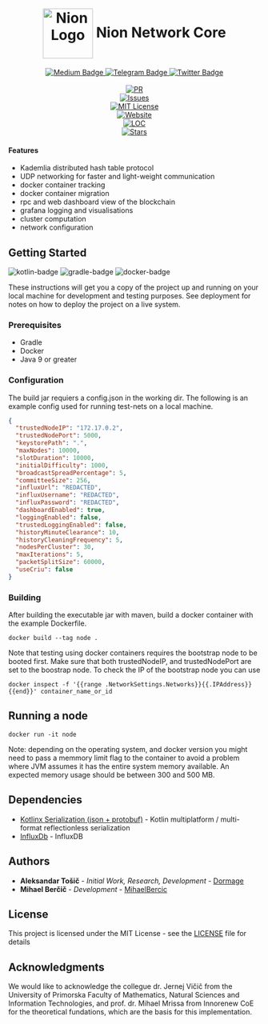 <div align="center">
    <h1>
        <img alt="Nion Logo" src="https://nion.network/logo.png" style="vertical-align: middle" width ="100"> Nion Network Core
    </h1>
    <a href="https://medium.com/@nionnetwork">
        <img alt="Medium Badge" src="https://img.shields.io/badge/Medium-12100E?logo=medium&logoColor=white"/>
    </a>
    <a href="https://t.me/NionNetwork">
        <img alt="Telegram Badge" src="https://img.shields.io/badge/Telegram-2CA5E0?logo=telegram&logoColor=white"/>
    </a>
    <a href="https://twitter.com/NetworkNion">
        <img alt="Twitter Badge" src="https://img.shields.io/badge/Twitter-1DA1F2?logo=twitter&logoColor=white"/>
    </a>
    <br>
    <br>
    <a href="#">
        <img alt="PR" src="https://img.shields.io/github/issues-pr/Nion-Network/Core?color=%235352ed"/>
    </a>
    <br>
    <a href="#">
        <img alt="Issues" src="https://img.shields.io/github/issues/Nion-Network/Core?color=violet"/>
    </a>
    <br>
    <a href="#">
        <img alt="MIT License" src="https://img.shields.io/badge/license-MIT-green"/>
    </a>
    <br>
    <a href="#">
        <img alt="Website" src="https://img.shields.io/website?url=https%3A%2F%2Fnion.network"/>
    </a>
    <br>
    <a href="#">
        <img alt="LOC" src="https://img.shields.io/tokei/lines/github/nion-network/core?label=LOC"/>
    </a>
    <br>
    <a href="#">
        <img alt="Stars" src="https://img.shields.io/github/stars/Nion-Network/Core?color=%23a29bfe"/>
    </a>
</div>


#### Features
- Kademlia distributed hash table protocol
- UDP networking for faster and light-weight communication
- docker container tracking
- docker container migration
- rpc and web dashboard view of the blockchain
- grafana logging and visualisations
- cluster computation
- network configuration

[kotlin-badge]: https://img.shields.io/badge/Kotlin-0095D5?logo=kotlin&logoColor=white
[gradle-badge]: https://img.shields.io/badge/gradle-02303A?logo=gradle&logoColor=white
[docker-badge]: https://img.shields.io/badge/Docker-2CA5E0?logo=docker&logoColor=white

## Getting Started

![kotlin-badge]
![gradle-badge]
![docker-badge]

These instructions will get you a copy of the project up and running on your local machine for development and testing purposes. See deployment for notes on how to deploy the project on a live system.

### Prerequisites

* Gradle
* Docker
* Java 9 or greater

### Configuration
The build jar requiers a config.json in the working dir.
The following is an example config used for running test-nets on a local machine. 
```json
{
  "trustedNodeIP": "172.17.0.2",
  "trustedNodePort": 5000,
  "keystorePath": ".",
  "maxNodes": 10000,
  "slotDuration": 10000,
  "initialDifficulty": 1000,
  "broadcastSpreadPercentage": 5,
  "committeeSize": 256,
  "influxUrl": "REDACTED",
  "influxUsername": "REDACTED",
  "influxPassword": "REDACTED",
  "dashboardEnabled": true,
  "loggingEnabled": false,
  "trustedLoggingEnabled": false,
  "historyMinuteClearance": 10,
  "historyCleaningFrequency": 5,
  "nodesPerCluster": 30,
  "maxIterations": 5,
  "packetSplitSize": 60000,
  "useCriu": false
}
```

### Building
After building the executable jar with maven, build a docker container with the example Dockerfile.
```
docker build --tag node .
```

Note that testing using docker containers requires the bootstrap node to be booted first. Make sure that both trustedNodeIP, and trustedNodePort are set to the boostrap node.
To check the IP of the bootstrap node you can use
```
docker inspect -f '{{range .NetworkSettings.Networks}}{{.IPAddress}}{{end}}' container_name_or_id
```

## Running a node
```
docker run -it node
```
Note: depending on the operating system, and docker version you might need to pass a memmory limit flag to the container to avoid a problem where JVM assumes it has the entire system memory available. An expected memory usage should be between 300 and 500 MB.
## Dependencies

* [Kotlinx Serialization (json + protobuf)](https://github.com/Kotlin/kotlinx.serialization) - Kotlin multiplatform / multi-format reflectionless serialization
* [InfluxDb](https://www.influxdata.com/) - InfluxDB

## Authors

* **Aleksandar Tošič** - *Initial Work, Research, Development* - [Dormage](https://github.com/Dormage)
* **Mihael Berčič** - *Development* - [MihaelBercic](https://github.com/MihaelBercic)

## License

This project is licensed under the MIT License - see the [LICENSE](LICENSE) file for details

## Acknowledgments
We would like to acknowledge the collegue dr. Jernej Vičič from the University of Primorska
Faculty of Mathematics, Natural Sciences and Information Technologies, and prof. dr. Mihael Mrissa from Innorenew CoE for the theoretical fundations, which are the basis for this implementation.


